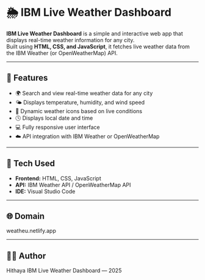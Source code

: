 # 🌦️ IBM Live Weather Dashboard

**IBM Live Weather Dashboard** is a simple and interactive web app that displays real-time weather information for any city.  
Built using **HTML, CSS, and JavaScript**, it fetches live weather data from the IBM Weather (or OpenWeatherMap) API.

---

## 🚀 Features
- 🌍 Search and view real-time weather data for any city  
- 🌤️ Displays temperature, humidity, and wind speed  
- 🌈 Dynamic weather icons based on live conditions  
- 🕓 Displays local date and time  
- 💻 Fully responsive user interface  
- ☁️ API integration with IBM Weather or OpenWeatherMap  

---

## 🧰 Tech Used
- **Frontend:** HTML, CSS, JavaScript  
- **API:** IBM Weather API / OpenWeatherMap API  
- **IDE:** Visual Studio Code  

---

## 🌐 Domain
weatheu.netlify.app

---

## 👩‍💻 Author
Hithaya
IBM Live Weather Dashboard — 2025
